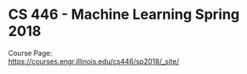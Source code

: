 # CS 446 - Machine Learning Spring 2018
Course Page:  
https://courses.engr.illinois.edu/cs446/sp2018/_site/
